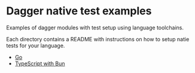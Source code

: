 # Dagger native test examples

Examples of dagger modules with test setup using language toolchains.

Each directory contains a README with instructions on how to setup natie tests for your language.

- [Go](go)
- [TypeScript with Bun](typescript-bun)